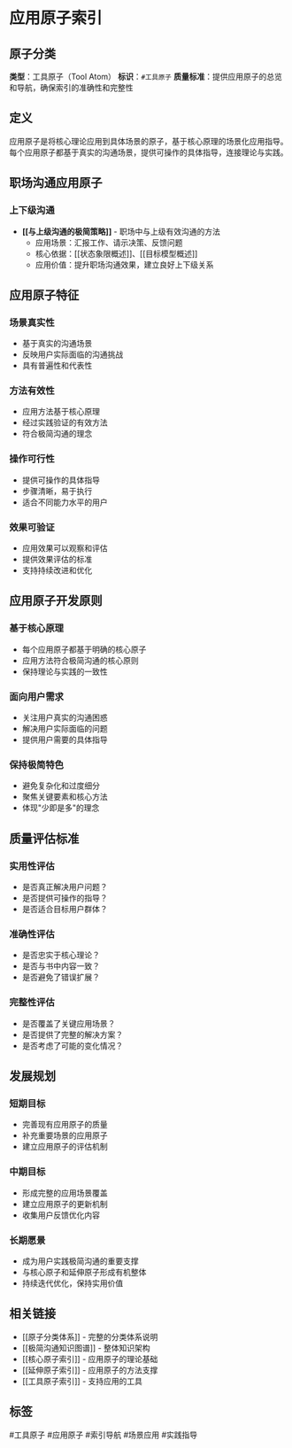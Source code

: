 # 应用原子索引

## 原子分类
**类型**：工具原子（Tool Atom）
**标识**：`#工具原子`
**质量标准**：提供应用原子的总览和导航，确保索引的准确性和完整性

## 定义
应用原子是将核心理论应用到具体场景的原子，基于核心原理的场景化应用指导。每个应用原子都基于真实的沟通场景，提供可操作的具体指导，连接理论与实践。

## 职场沟通应用原子

### 上下级沟通
- **[[与上级沟通的极简策略]]** - 职场中与上级有效沟通的方法
  - 应用场景：汇报工作、请示决策、反馈问题
  - 核心依据：[[状态象限概述]]、[[目标模型概述]]
  - 应用价值：提升职场沟通效果，建立良好上下级关系

## 应用原子特征

### 场景真实性
- 基于真实的沟通场景
- 反映用户实际面临的沟通挑战
- 具有普遍性和代表性

### 方法有效性
- 应用方法基于核心原理
- 经过实践验证的有效方法
- 符合极简沟通的理念

### 操作可行性
- 提供可操作的具体指导
- 步骤清晰，易于执行
- 适合不同能力水平的用户

### 效果可验证
- 应用效果可以观察和评估
- 提供效果评估的标准
- 支持持续改进和优化

## 应用原子开发原则

### 基于核心原理
- 每个应用原子都基于明确的核心原子
- 应用方法符合极简沟通的核心原则
- 保持理论与实践的一致性

### 面向用户需求
- 关注用户真实的沟通困惑
- 解决用户实际面临的问题
- 提供用户需要的具体指导

### 保持极简特色
- 避免复杂化和过度细分
- 聚焦关键要素和核心方法
- 体现"少即是多"的理念

## 质量评估标准

### 实用性评估
- 是否真正解决用户问题？
- 是否提供可操作的指导？
- 是否适合目标用户群体？

### 准确性评估
- 是否忠实于核心理论？
- 是否与书中内容一致？
- 是否避免了错误扩展？

### 完整性评估
- 是否覆盖了关键应用场景？
- 是否提供了完整的解决方案？
- 是否考虑了可能的变化情况？

## 发展规划

### 短期目标
- 完善现有应用原子的质量
- 补充重要场景的应用原子
- 建立应用原子的评估机制

### 中期目标
- 形成完整的应用场景覆盖
- 建立应用原子的更新机制
- 收集用户反馈优化内容

### 长期愿景
- 成为用户实践极简沟通的重要支撑
- 与核心原子和延伸原子形成有机整体
- 持续迭代优化，保持实用价值

## 相关链接
- [[原子分类体系]] - 完整的分类体系说明
- [[极简沟通知识图谱]] - 整体知识架构
- [[核心原子索引]] - 应用原子的理论基础
- [[延伸原子索引]] - 应用原子的方法支撑
- [[工具原子索引]] - 支持应用的工具

## 标签
#工具原子 #应用原子 #索引导航 #场景应用 #实践指导 